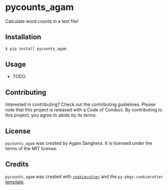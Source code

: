 # pycounts_agam

Calculate word counts in a text file!

## Installation

```bash
$ pip install pycounts_agam
```

## Usage

- TODO

## Contributing

Interested in contributing? Check out the contributing guidelines. Please note that this project is released with a Code of Conduct. By contributing to this project, you agree to abide by its terms.

## License

`pycounts_agam` was created by Agam Sanghera. It is licensed under the terms of the MIT license.

## Credits

`pycounts_agam` was created with [`cookiecutter`](https://cookiecutter.readthedocs.io/en/latest/) and the `py-pkgs-cookiecutter` [template](https://github.com/py-pkgs/py-pkgs-cookiecutter).
